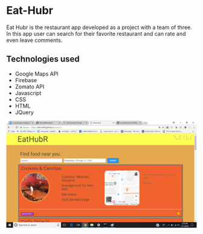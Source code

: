# Eat-Hubr

Eat Hubr is the restaurant app developed as a project with a team of three. In this app user can search for their favorite restaurant and can rate and even leave comments.

## Technologies used

* Google Maps API
* Firebase
* Zomato API
* Javascript
* CSS
* HTML
* JQuery

![alt text](/assets/Images/eathubr.png "Screenshot One")
